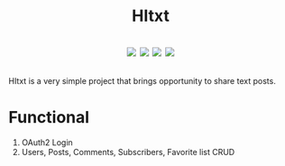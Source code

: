 ㅤ<h1 align="center">HItxt

[![](https://img.shields.io/badge/Developed%20by-HarmyFounder-%236DB33F)](https://github.com/HarmyFounder)
![](https://img.shields.io/badge/JDK-19-%23E76F00)
![](https://img.shields.io/badge/Spring%20Boot-3.0.5-%236DB33F)
[![](https://img.shields.io/badge/DBMS-Postgres-%234476ff)](https://www.postgresql.org/)
</h1>


<p>HItxt is a very simple project that brings opportunity to share text posts.


<h1>Functional</h1>
<ol>
  <li>OAuth2 Login</li>
  <li>Users, Posts, Comments, Subscribers, Favorite list CRUD</li>
</ol>

